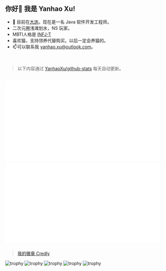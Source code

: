 ## 你好👋  我是 Yanhao Xu! 
+ 🌟 目前在[大连](https://github.com/yihong0618/dalian-IT)。现在是一名 Java 软件开发工程师。
+ 二次元圈浅滩划水，NS 玩家。
+ MBTI人格是 [INFJ-T](https://www.16personalities.com/ch/infj-%E4%BA%BA%E6%A0%BC)
+ 喜欢猫，支持领养代替购买。以后一定会养猫的。
+ 📫可以联系我 [yanhao.xu@outlook.com](mailto:yanhao.xu@outlook.com)。
<br/>

> 以下内容通过 <a href="https://github.com/YanhaoXu/github-stats" target="_blank">YanhaoXu/github-stats</a> 每天自动更新。

![](https://github.com/YanhaoXu/github-stats/blob/master/generated/overview.svg)
![](https://github.com/YanhaoXu/github-stats/blob/master/generated/languages.svg)
---
> [我的徽章 Credly](https://www.credly.com/users/yanhao-xu/badges)

<p align=""> 
  <img width="108" height="108" src="https://images.credly.com/images/b0607951-b6f7-47d0-af16-7112971ab2ef/Cloud_Core_-_Developer_Skills_Network_-_v3.png" alt="trophy" />
  <img width="108" height="108" src="https://images.credly.com/images/0e284c3f-5164-4b21-8660-0d84737941bc/image.png" alt="trophy" />
  <img width="108" height="108" src="https://images.credly.com/images/00634f82-b07f-4bbd-a6bb-53de397fc3a6/image.png" alt="trophy" />
  <img width="108" height="108" src="https://images.credly.com/images/336eebfc-0ac3-4553-9a67-b402f491f185/azure-administrator-associate-600x600.png" alt="trophy" />
  <img width="108" height="108" src="https://images.credly.com/images/be8fcaeb-c769-4858-b567-ffaaa73ce8cf/image.png" alt="trophy" />
</p>
